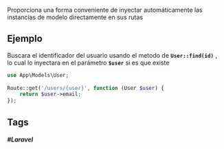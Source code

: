 Proporciona una forma conveniente de inyectar automáticamente las instancias de modelo directamente en sus rutas

## Ejemplo

Buscara el identificador del usuario usando el metodo de **`User::find(id)`** , lo cual lo inyectara en el parámetro **`$user`** si es que existe

```php
use App\Models\User;
 
Route::get('/users/{user}', function (User $user) {
    return $user->email;
});
```

## Tags

##### #Laravel